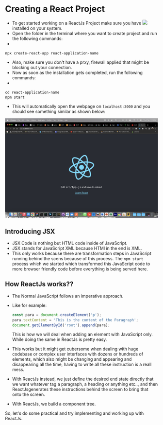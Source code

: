 # Creating a React Project

- To get started working on a ReactJs Project make sure you have <a href="https://nodejs.org/en/download/"><img src ="https://img.shields.io/badge/NodeJs-339933?style=plastic&logo=nodejs&logoColor=white"/></a> installed on your system.
- Open the folder in the terminal where you want to create project and run the following commands:
-

    npx create-react-app react-application-name

- Also, make sure you don't have a prxy, firewall applied that might be blocking out your connection.
- Now as soon as the installation gets completed, run the following commands:
-

    cd react-application-name
    npm start

- This will automatically open the webpage on `localhost:3000` and you should see something similar as shown below:
  
![](imgs/Screenshot%202023-02-02%20at%2011.34.11%20PM.png)

## Introducing JSX

- JSX Code is nothing but HTML code inside of JavaScript.
- JSX stands for JavaScript XML because HTMl in the end is XML.
- This only works because there are transformation steps in JavaScript running behind the scens because of this process. The `npm start` process which we started which transformed this JavaScript code to more browser friendly code before everything is being served here.

## How ReactJs works??

- The Normal JavaScript follows an imperative approach.
- Like for example:

    ```javascript
    const para = document.createElement('p');
    para.textContent = 'This is the content of the Paragraph';
    document.getElementById('root').append(para);
    ```

    This is how we will deal when adding an element with JavaScript only. While doing the same in ReactJs is pretty easy.

- This works but it might get cubersome when dealing with huge codebase or complex user interfaces with dozens or hundreds of elements, which also might be changing and appearing and disappearing all the time, having to write all these instruction is a reall mess.
- With ReactJs instead, we just define the desired end state directly that we want whatever tag a paragraph, a heading or anything etc.., and then ReactJsgenerates these instructions behind the screen to bring that onto the screen.
- With ReactJs, we build a component tree.

So, let's do some practical and try implementing and working up with ReactJs.
